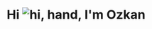 # Hi ![hi, hand](https://raw.githubusercontent.com/MartinHeinz/MartinHeinz/master/wave.gif), I'm Ozkan
